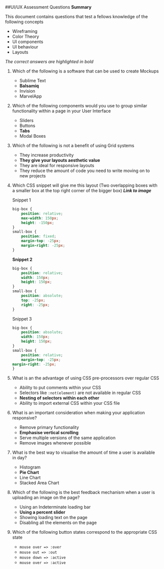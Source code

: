 ##UI/UX Assessment Questions
**Summary**

This document contains questions that test a fellows knowledge of the following concepts

- Wireframing
- Color Theory
- UI components
- UI behaviour
- Layouts

_The correct answers are highlighted in bold_

1. Which of the following is a software that can be used to create Mockups
	- Sublime Text
	- **Balsamiq**
	- Invision
	- MarvelApp
2. Which of the following components would you use to group similar functionality within a page in your User Interface
	- Sliders
	- Buttons
	- **Tabs**
	- Modal Boxes
3. Which of the following is not a benefit of using Grid systems
	- They increase productivity
	- **They give your layouts aesthetic value**
	- They are ideal for responsive layouts
	- They reduce the amount of code you need to write moving on to new projects
4. Which CSS snippet will give me this layout (Two overlapping boxes with a smaller box at the top right corner of the bigger box)
_**Link to image**_

	Snippet 1
	```css
	big-box {
    	position: relative;
    	max-width: 150px;
    	height: -150px;
	}
	small-box {
		position: fixed;
		margin-top: -25px;
    	margin-right: -25px;
	}
	```

	**Snippet 2**
	```css
	big-box {
    	position: relative;
    	width: 150px;
    	height: 150px;
	}
	small-box {
		position: absolute;
		top: -25px;
    	right: -25px;
	}
	```

	Snippet 3
	```css
	big-box {
    	position: absolute;
    	width: 150px;
    	height: 150px;
	}
	small-box {
		position: relative;
		margin-top: -25px;
    margin-right: -25px;
	}
	```
5. What is an the advantage of using CSS pre-processors over regular CSS
	- Ability to put comments within your CSS
	- Selectors like `:not(element)` are not available in regular CSS
	- **Nesting of selectors within each other**
	- Ability to import external CSS within your CSS file
6. What is an important consideration when making your application responsive?
	- Remove primary functionality
	- **Emphasise vertical scrolling**
	- Serve multiple versions of the same application
	- Remove images whenever possible
7. What is the best way to visualise the amount of time a user is available in day?
	- Histogram
	- **Pie Chart**
	- Line Chart
	- Stacked Area Chart
8. Which of the following is the best feedback mechanism when a user is uploading an image on the page?
	- Using an Indeterminate loading bar
	- **Using a percent slider**
	- Showing loading text on the page
	- Disabling all the elements on the page
9. Which of the following button states correspond to the appropriate CSS state
	- `mouse over => :over `
	- `mouse out => :out`
	- `mouse down => :active`
	- `mouse over => :active`
